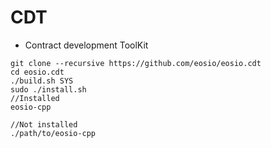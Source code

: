 # CDT
- Contract development ToolKit

```
git clone --recursive https://github.com/eosio/eosio.cdt
cd eosio.cdt
./build.sh SYS
sudo ./install.sh
//Installed
eosio-cpp

//Not installed
./path/to/eosio-cpp
```

